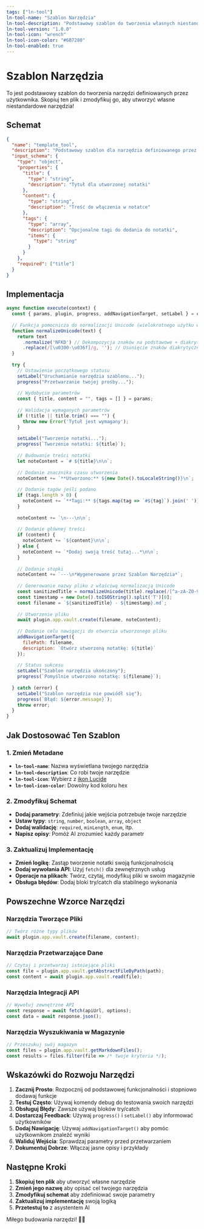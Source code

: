```yaml
---
tags: ["ln-tool"]
ln-tool-name: "Szablon Narzędzia"
ln-tool-description: "Podstawowy szablon do tworzenia własnych niestandardowych narzędzi"
ln-tool-version: "1.0.0"
ln-tool-icon: "wrench"
ln-tool-icon-color: "#6B7280"
ln-tool-enabled: true
---
```


# Szablon Narzędzia

To jest podstawowy szablon do tworzenia narzędzi definiowanych przez użytkownika. Skopiuj ten plik i zmodyfikuj go, aby utworzyć własne niestandardowe narzędzia!

## Schemat

```json
{
  "name": "template_tool",
  "description": "Podstawowy szablon dla narzędzia definiowanego przez użytkownika",
  "input_schema": {
    "type": "object",
    "properties": {
      "title": {
        "type": "string",
        "description": "Tytuł dla utworzonej notatki"
      },
      "content": {
        "type": "string", 
        "description": "Treść do włączenia w notatce"
      },
      "tags": {
        "type": "array",
        "description": "Opcjonalne tagi do dodania do notatki",
        "items": {
          "type": "string"
        }
      }
    },
    "required": ["title"]
  }
}
```

## Implementacja

```javascript
async function execute(context) {
  const { params, plugin, progress, addNavigationTarget, setLabel } = context;
  
  // Funkcja pomocnicza do normalizacji Unicode (wielokrotnego użytku w narzędziach)
  function normalizeUnicode(text) {
    return text
      .normalize('NFKD') // Dekompozycja znaków na podstawowe + diakrytyki
      .replace(/[\u0300-\u036f]/g, ''); // Usunięcie znaków diakrytycznych
  }
  
  try {
    // Ustawienie początkowego statusu
    setLabel("Uruchamianie narzędzia szablonu...");
    progress("Przetwarzanie twojej prośby...");
    
    // Wydobycie parametrów
    const { title, content = "", tags = [] } = params;
    
    // Walidacja wymaganych parametrów
    if (!title || title.trim() === "") {
      throw new Error('Tytuł jest wymagany');
    }
    
    setLabel("Tworzenie notatki...");
    progress(`Tworzenie notatki: ${title}`);
    
    // Budowanie treści notatki
    let noteContent = `# ${title}\n\n`;
    
    // Dodanie znacznika czasu utworzenia
    noteContent += `**Utworzono:** ${new Date().toLocaleString()}\n`;
    
    // Dodanie tagów jeśli podano
    if (tags.length > 0) {
      noteContent += `**Tagi:** ${tags.map(tag => `#${tag}`).join(' ')}\n`;
    }
    
    noteContent += `\n---\n\n`;
    
    // Dodanie głównej treści
    if (content) {
      noteContent += `${content}\n\n`;
    } else {
      noteContent += `*Dodaj swoją treść tutaj...*\n\n`;
    }
    
    // Dodanie stopki
    noteContent += `---\n*Wygenerowane przez Szablon Narzędzia*`;
    
    // Generowanie nazwy pliku z właściwą normalizacją Unicode
    const sanitizedTitle = normalizeUnicode(title).replace(/[^a-zA-Z0-9 ]/g, '').trim();
    const timestamp = new Date().toISOString().split('T')[0];
    const filename = `${sanitizedTitle} - ${timestamp}.md`;
    
    // Utworzenie pliku
    await plugin.app.vault.create(filename, noteContent);
    
    // Dodanie celu nawigacji do otwarcia utworzonego pliku
    addNavigationTarget({
      filePath: filename,
      description: `Otwórz utworzoną notatkę: ${title}`
    });
    
    // Status sukcesu
    setLabel("Szablon narzędzia ukończony");
    progress(`Pomyślnie utworzono notatkę: ${filename}`);
    
  } catch (error) {
    setLabel("Szablon narzędzia nie powiódł się");
    progress(`Błąd: ${error.message}`);
    throw error;
  }
}
```

## Jak Dostosować Ten Szablon

### 1. Zmień Metadane
- **`ln-tool-name`**: Nazwa wyświetlana twojego narzędzia
- **`ln-tool-description`**: Co robi twoje narzędzie
- **`ln-tool-icon`**: Wybierz z [ikon Lucide](https://lucide.dev/)
- **`ln-tool-icon-color`**: Dowolny kod koloru hex

### 2. Zmodyfikuj Schemat
- **Dodaj parametry**: Zdefiniuj jakie wejścia potrzebuje twoje narzędzie
- **Ustaw typy**: `string`, `number`, `boolean`, `array`, `object`
- **Dodaj walidację**: `required`, `minLength`, `enum`, itp.
- **Napisz opisy**: Pomóż AI zrozumieć każdy parametr

### 3. Zaktualizuj Implementację
- **Zmień logikę**: Zastąp tworzenie notatki swoją funkcjonalnością
- **Dodaj wywołania API**: Użyj `fetch()` dla zewnętrznych usług
- **Operacje na plikach**: Twórz, czytaj, modyfikuj pliki w swoim magazynie
- **Obsługa błędów**: Dodaj bloki try/catch dla stabilnego wykonania

## Powszechne Wzorce Narzędzi

### Narzędzia Tworzące Pliki
```javascript
// Twórz różne typy plików
await plugin.app.vault.create(filename, content);
```

### Narzędzia Przetwarzające Dane
```javascript
// Czytaj i przetwarzaj istniejące pliki
const file = plugin.app.vault.getAbstractFileByPath(path);
const content = await plugin.app.vault.read(file);
```

### Narzędzia Integracji API
```javascript
// Wywołuj zewnętrzne API
const response = await fetch(apiUrl, options);
const data = await response.json();
```

### Narzędzia Wyszukiwania w Magazynie
```javascript
// Przeszukuj swój magazyn
const files = plugin.app.vault.getMarkdownFiles();
const results = files.filter(file => /* twoje kryteria */);
```

## Wskazówki do Rozwoju Narzędzi

1. **Zacznij Prosto**: Rozpocznij od podstawowej funkcjonalności i stopniowo dodawaj funkcje
2. **Testuj Często**: Używaj komendy debug do testowania swoich narzędzi
3. **Obsługuj Błędy**: Zawsze używaj bloków try/catch
4. **Dostarczaj Feedback**: Używaj `progress()` i `setLabel()` aby informować użytkowników
5. **Dodaj Nawigację**: Używaj `addNavigationTarget()` aby pomóc użytkownikom znaleźć wyniki
6. **Waliduj Wejścia**: Sprawdzaj parametry przed przetwarzaniem
7. **Dokumentuj Dobrze**: Włączaj jasne opisy i przykłady

## Następne Kroki

1. **Skopiuj ten plik** aby utworzyć własne narzędzie
2. **Zmień jego nazwę** aby opisać cel twojego narzędzia
3. **Zmodyfikuj schemat** aby zdefiniować swoje parametry
4. **Zaktualizuj implementację** swoją logiką
5. **Przetestuj to** z asystentem AI

Miłego budowania narzędzi! 🔧✨ 